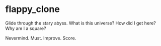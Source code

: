 flappy_clone
============

Glide through the stary abyss. What is this universe? How did I get here? Why am I a square?

Nevermind. Must. Improve. Score.
